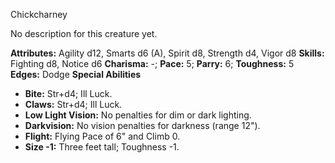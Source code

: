 Chickcharney

No description for this creature yet.

**Attributes:** Agility d12, Smarts d6 (A), Spirit d8, Strength d4,
Vigor d8
**Skills:** Fighting d8, Notice d6
**Charisma:** -; **Pace:** 5; **Parry:** 6; **Toughness:** 5
**Edges:** Dodge
**Special Abilities**
- **Bite:** Str+d4; Ill Luck.
- **Claws:** Str+d4; Ill Luck.
- **Low Light Vision:** No penalties for dim or dark lighting.
- **Darkvision:** No vision penalties for darkness (range 12").
- **Flight:** Flying Pace of 6" and Climb 0.
- **Size -1:** Three feet tall; Toughness -1.

